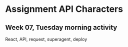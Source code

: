 # Assignment API Characters

## Week 07, Tuesday morning activity

React, API, request, superagent, deploy